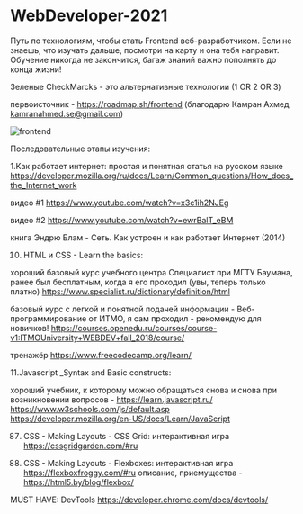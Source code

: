 # WebDeveloper-2021

Путь по технологиям, чтобы стать Frontend веб-разработчиком.
Если не знаешь, что изучать дальше, посмотри на карту и она тебя направит. 
Обучение никогда не закончится, багаж знаний важно пополнять до конца жизни!

Зеленые CheckMarcks - это альтернативные технологии (1 OR 2 OR 3)

первоисточник - https://roadmap.sh/frontend (благодарю Камран Ахмед <kamranahmed.se@gmail.com>)

![frontend](https://user-images.githubusercontent.com/34003808/113473562-aa140f00-9483-11eb-8adf-c942de35b5d4.png)

Последовательные этапы изучения:

1.Как работает интернет:
простая и понятная статья на русском языке https://developer.mozilla.org/ru/docs/Learn/Common_questions/How_does_the_Internet_work 

 видео #1 https://www.youtube.com/watch?v=x3c1ih2NJEg 
 
 видео #2 https://www.youtube.com/watch?v=ewrBalT_eBM 
 
 книга Эндрю Блам - Сеть. Как устроен и как работает Интернет (2014)

10. HTML и CSS - Learn the basics:

хороший базовый курс учебного центра Специалист при МГТУ Баумана, ранее был бесплатным, когда я его проходил (увы, теперь только платно) 
https://www.specialist.ru/dictionary/definition/html

базовый курс с легкой и понятной подачей информации -  Веб-программирование от ИТМО, я сам проходил - рекомендую для новичков! https://courses.openedu.ru/courses/course-v1:ITMOUniversity+WEBDEV+fall_2018/course/

тренажёр https://www.freecodecamp.org/learn/

11.Javascript _Syntax and Basic constructs:

хороший учебник, к которому можно обращаться снова и снова при возникновении вопросов - https://learn.javascript.ru/ 
https://www.w3schools.com/js/default.asp
https://developer.mozilla.org/en-US/docs/Learn/JavaScript

87. CSS - Making Layouts - CSS Grid:
интерактивная игра https://cssgridgarden.com/#ru

88. CSS - Making Layouts - Flexboxes:
интерактивная игра https://flexboxfroggy.com/#ru
описание, приемущества - https://html5.by/blog/flexbox/

MUST HAVE:
DevTools https://developer.chrome.com/docs/devtools/
